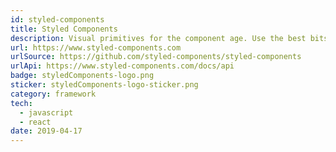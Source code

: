 ```yaml
---
id: styled-components
title: Styled Components
description: Visual primitives for the component age. Use the best bits of ES6 and CSS to style your apps without stress.
url: https://www.styled-components.com
urlSource: https://github.com/styled-components/styled-components
urlApi: https://www.styled-components.com/docs/api
badge: styledComponents-logo.png
sticker: styledComponents-logo-sticker.png
category: framework
tech: 
  - javascript
  - react
date: 2019-04-17
---
```

